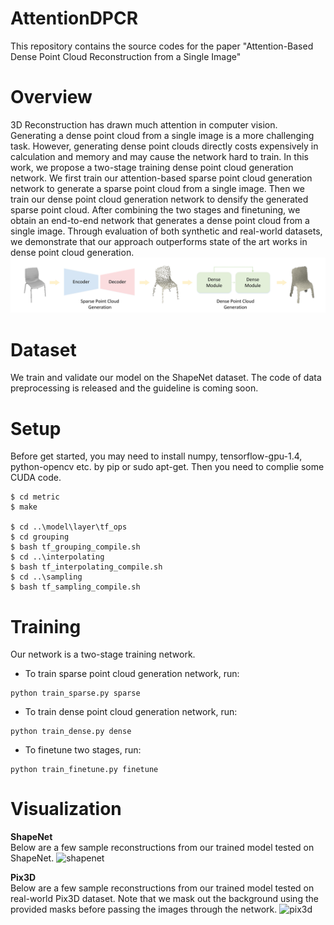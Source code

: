 # AttentionDPCR
This repository contains the source codes for the paper "Attention-Based Dense Point Cloud Reconstruction from a Single Image"

# Overview
3D Reconstruction has drawn much attention in computer vision. Generating a dense point cloud from a single image is a more challenging task. However, generating dense point clouds directly costs expensively in calculation and memory and may cause the network hard to train. In this work, we propose a two-stage training dense point cloud generation network. We first train our attention-based sparse point cloud generation network to generate a sparse point cloud from a single image. Then we train our dense point cloud generation network to densify the generated sparse point cloud. After combining the two stages and finetuning, we obtain an end-to-end network that generates a dense point cloud from a single image. Through evaluation of both synthetic and real-world datasets, we demonstrate that our approach outperforms state of the art works in dense point cloud generation.
![overview](https://github.com/VIM-Lab/AttentionDPCR/blob/master/images/overview_network.jpg)

# Dataset
We train and validate our model on the ShapeNet dataset. The code of data preprocessing is released and the guideline is coming soon.

# Setup
Before get started, you may need to install numpy, tensorflow-gpu-1.4, python-opencv etc. by pip or sudo apt-get. Then you need to complie some CUDA code.
```
$ cd metric
$ make

$ cd ..\model\layer\tf_ops
$ cd grouping
$ bash tf_grouping_compile.sh
$ cd ..\interpolating
$ bash tf_interpolating_compile.sh
$ cd ..\sampling
$ bash tf_sampling_compile.sh

```

# Training
Our network is a two-stage training network.
* To train sparse point cloud generation network, run:
```
python train_sparse.py sparse
```
* To train dense point cloud generation network, run:
```
python train_dense.py dense
```
* To finetune two stages, run:
```
python train_finetune.py finetune
```

# Visualization
**ShapeNet**<br>
Below are a few sample reconstructions from our trained model tested on ShapeNet. 
![shapenet](https://github.com/VIM-Lab/AttentionDPCR/blob/master/images/qualitative_result_shapenet.jpg)

**Pix3D**<br>
Below are a few sample reconstructions from our trained model tested on real-world Pix3D dataset. Note that we mask out the background using the provided masks before passing the images through the network. 
![pix3d](https://github.com/VIM-Lab/AttentionDPCR/blob/master/images/qualitative_result_pix3d.jpg)
